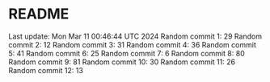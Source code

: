 # README

Last update: Mon Mar 11 00:46:44 UTC 2024
Random commit 1: 29
Random commit 2: 12
Random commit 3: 31
Random commit 4: 36
Random commit 5: 41
Random commit 6: 25
Random commit 7: 6
Random commit 8: 80
Random commit 9: 81
Random commit 10: 30
Random commit 11: 26
Random commit 12: 13
